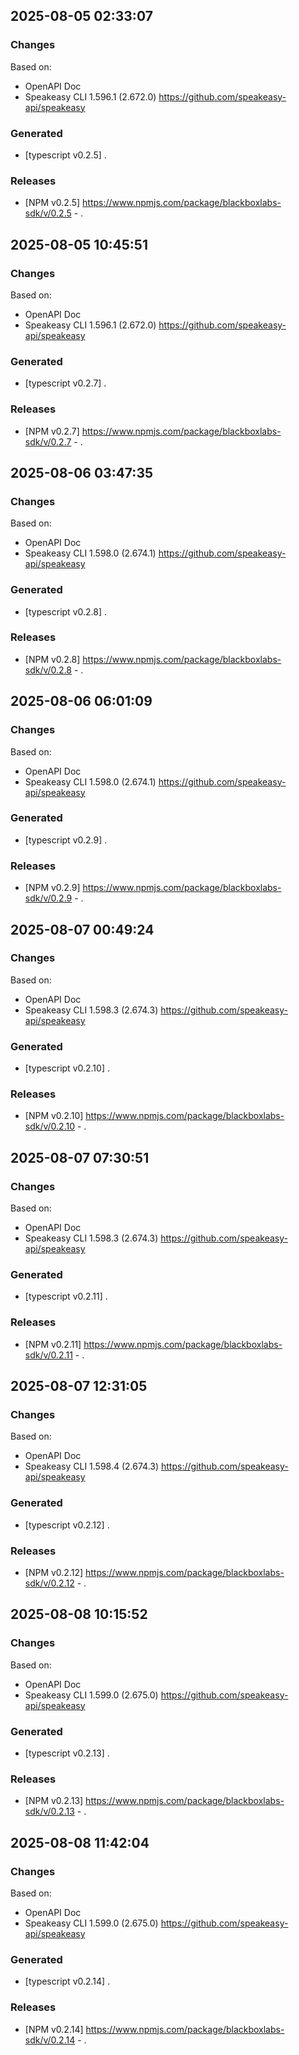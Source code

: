 

## 2025-08-05 02:33:07
### Changes
Based on:
- OpenAPI Doc  
- Speakeasy CLI 1.596.1 (2.672.0) https://github.com/speakeasy-api/speakeasy
### Generated
- [typescript v0.2.5] .
### Releases
- [NPM v0.2.5] https://www.npmjs.com/package/blackboxlabs-sdk/v/0.2.5 - .

## 2025-08-05 10:45:51
### Changes
Based on:
- OpenAPI Doc  
- Speakeasy CLI 1.596.1 (2.672.0) https://github.com/speakeasy-api/speakeasy
### Generated
- [typescript v0.2.7] .
### Releases
- [NPM v0.2.7] https://www.npmjs.com/package/blackboxlabs-sdk/v/0.2.7 - .

## 2025-08-06 03:47:35
### Changes
Based on:
- OpenAPI Doc  
- Speakeasy CLI 1.598.0 (2.674.1) https://github.com/speakeasy-api/speakeasy
### Generated
- [typescript v0.2.8] .
### Releases
- [NPM v0.2.8] https://www.npmjs.com/package/blackboxlabs-sdk/v/0.2.8 - .

## 2025-08-06 06:01:09
### Changes
Based on:
- OpenAPI Doc  
- Speakeasy CLI 1.598.0 (2.674.1) https://github.com/speakeasy-api/speakeasy
### Generated
- [typescript v0.2.9] .
### Releases
- [NPM v0.2.9] https://www.npmjs.com/package/blackboxlabs-sdk/v/0.2.9 - .

## 2025-08-07 00:49:24
### Changes
Based on:
- OpenAPI Doc  
- Speakeasy CLI 1.598.3 (2.674.3) https://github.com/speakeasy-api/speakeasy
### Generated
- [typescript v0.2.10] .
### Releases
- [NPM v0.2.10] https://www.npmjs.com/package/blackboxlabs-sdk/v/0.2.10 - .

## 2025-08-07 07:30:51
### Changes
Based on:
- OpenAPI Doc  
- Speakeasy CLI 1.598.3 (2.674.3) https://github.com/speakeasy-api/speakeasy
### Generated
- [typescript v0.2.11] .
### Releases
- [NPM v0.2.11] https://www.npmjs.com/package/blackboxlabs-sdk/v/0.2.11 - .

## 2025-08-07 12:31:05
### Changes
Based on:
- OpenAPI Doc  
- Speakeasy CLI 1.598.4 (2.674.3) https://github.com/speakeasy-api/speakeasy
### Generated
- [typescript v0.2.12] .
### Releases
- [NPM v0.2.12] https://www.npmjs.com/package/blackboxlabs-sdk/v/0.2.12 - .

## 2025-08-08 10:15:52
### Changes
Based on:
- OpenAPI Doc  
- Speakeasy CLI 1.599.0 (2.675.0) https://github.com/speakeasy-api/speakeasy
### Generated
- [typescript v0.2.13] .
### Releases
- [NPM v0.2.13] https://www.npmjs.com/package/blackboxlabs-sdk/v/0.2.13 - .

## 2025-08-08 11:42:04
### Changes
Based on:
- OpenAPI Doc  
- Speakeasy CLI 1.599.0 (2.675.0) https://github.com/speakeasy-api/speakeasy
### Generated
- [typescript v0.2.14] .
### Releases
- [NPM v0.2.14] https://www.npmjs.com/package/blackboxlabs-sdk/v/0.2.14 - .